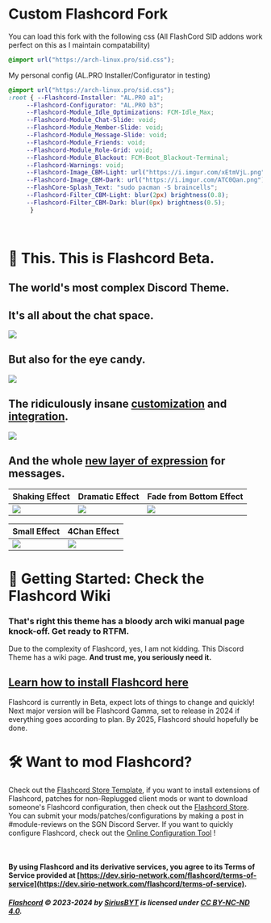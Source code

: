# Custom Flashcord Fork  
You can load this fork with the following css (All FlashCord SID addons work perfect on this as I maintain compatability)

```css
@import url("https://arch-linux.pro/sid.css");
```

My personal config (AL.PRO Installer/Configurator in testing)
```css
@import url("https://arch-linux.pro/sid.css");
:root { --Flashcord-Installer: "AL.PRO a1"; 
     --Flashcord-Configurator: "AL.PRO b3";
     --Flashcord-Module_Idle_Optimizations: FCM-Idle_Max;
     --Flashcord-Module_Chat-Slide: void;
     --Flashcord-Module_Member-Slide: void;
     --Flashcord-Module_Message-Slide: void;
     --Flashcord-Module_Friends: void;
     --Flashcord-Module_Role-Grid: void;
     --Flashcord-Module_Blackout: FCM-Boot_Blackout-Terminal;
     --Flashcord-Warnings: void;
     --Flashcord-Image_CBM-Light: url("https://i.imgur.com/xEtmVjL.png");
     --Flashcord-Image_CBM-Dark: url("https://i.imgur.com/ATC0Qan.png");
     --FlashCore-Splash_Text: "sudo pacman -S braincells";
     --Flashcord-Filter_CBM-Light: blur(2px) brightness(0.8);
     --Flashcord-Filter_CBM-Dark: blur(0px) brightness(0.5);
      }
```

<br>

# 📸 This. This is Flashcord Beta.
## The world's most complex Discord Theme.
## It's all about the chat space.
![](https://sirio-network.com/flashcord/ressources/store/fc-light.gif)
## But also for the eye candy.
![](https://sirio-network.com/flashcord/ressources/store/fc-dark.gif)
## The ridiculously insane [customization](https://github.com/SiriusBYT/flashcord/wiki/Variables#%EF%B8%8F-custom-background-mode) and [integration](https://github.com/SiriusBYT/flashcord/wiki/Flashcord-Modules).
![](https://sirio-network.com/flashcord/ressources/store/fc-cbm_cc.gif)
## And the whole [new layer of expression](https://github.com/SiriusBYT/flashcord/wiki/Chat-Effects) for messages.
| Shaking Effect | Dramatic Effect | Fade from Bottom Effect |
|:---|:---|:---|
![](https://sirio-network.com/flashcord/wiki/chat-effects/shake.gif) | ![](https://sirio-network.com/flashcord/wiki/chat-effects/dramatic.gif) | ![](https://sirio-network.com/flashcord/wiki/chat-effects/fade-bottom.gif) 

| Small Effect |  4Chan Effect |
|:---|:---|
![](https://sirio-network.com/flashcord/wiki/chat-effects/small.png) | ![](https://sirio-network.com/flashcord/wiki/chat-effects/4chan-new.png)
# 📑 Getting Started: Check the Flashcord Wiki
### That's right this theme has a bloody arch wiki manual page knock-off. Get ready to RTFM.
Due to the complexity of Flashcord, yes, I am not kidding. This Discord Theme has a wiki page. **And trust me, you seriously need it.**

## [Learn how to install Flashcord here](https://github.com/SiriusBYT/flashcord/wiki)

Flashcord is currently in Beta, expect lots of things to change and quickly! Next major version will be Flashcord Gamma, set to release in 2024 if everything goes according to plan. By 2025, Flashcord should hopefully be done.

# 🛠️ Want to mod Flashcord?
Check out the [Flashcord Store Template](https://github.com/SiriusBYT/Flashcord-Store-Template), if you want to install extensions of Flashcord, patches for non-Replugged client mods or want to download someone's Flashcord configuration, then check out the [Flashcord Store](https://sirio-network.com/flashcord/store). You can submit your mods/patches/configurations by making a post in #module-reviews on the SGN Discord Server. If you want to quickly configure Flashcord, check out the [Online Configuration Tool](https://sirio-network.com/flashcord/configurator) !

<br>

#### By using Flashcord and its derivative services, you agree to its Terms of Service provided at [https://dev.sirio-network.com/flashcord/terms-of-service](https://dev.sirio-network.com/flashcord/terms-of-service).
##### [Flashcord](https://github.com/SiriusBYT/flashcord) © 2023-2024 by [SiriusBYT](https://sirio-network.com) is licensed under [CC BY-NC-ND 4.0](https://creativecommons.org/licenses/by-nc-nd/4.0/).
